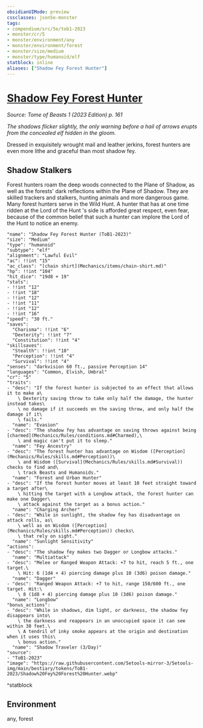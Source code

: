 ```yaml
---
obsidianUIMode: preview
cssclasses: json5e-monster
tags:
- compendium/src/5e/tob1-2023
- monster/cr/5
- monster/environment/any
- monster/environment/forest
- monster/size/medium
- monster/type/humanoid/elf
statblock: inline
aliases: ["Shadow Fey Forest Hunter"]
---
```

# [Shadow Fey Forest Hunter](Mechanics\bestiary\humanoid/shadow-fey-forest-hunter-tob1-2023.md)
*Source: Tome of Beasts 1 (2023 Edition) p. 161*  

*The shadows flicker slightly, the only warning before a hail of arrows erupts from the concealed elf hidden in the gloom.*

Dressed in exquisitely wrought mail and leather jerkins, forest hunters are even more lithe and graceful than most shadow fey.

## Shadow Stalkers

Forest hunters roam the deep woods connected to the Plane of Shadow, as well as the forests' dark reflections within the Plane of Shadow. They are skilled trackers and stalkers, hunting animals and more dangerous game. Many forest hunters serve in the Wild Hunt. A hunter that has at one time ridden at the Lord of the Hunt 's side is afforded great respect, even fear, because of the common belief that such a hunter can implore the Lord of the Hunt to notice an enemy.

```statblock
"name": "Shadow Fey Forest Hunter (ToB1-2023)"
"size": "Medium"
"type": "humanoid"
"subtype": "elf"
"alignment": "Lawful Evil"
"ac": !!int "15"
"ac_class": "[chain shirt](Mechanics/items/chain-shirt.md)"
"hp": !!int "104"
"hit_dice": "19d8 + 19"
"stats":
- !!int "12"
- !!int "18"
- !!int "12"
- !!int "11"
- !!int "12"
- !!int "16"
"speed": "30 ft."
"saves":
  "Charisma": !!int "6"
  "Dexterity": !!int "7"
  "Constitution": !!int "4"
"skillsaves":
  "Stealth": !!int "10"
  "Perception": !!int "4"
  "Survival": !!int "4"
"senses": "darkvision 60 ft., passive Perception 14"
"languages": "Common, Elvish, Umbral"
"cr": "5"
"traits":
- "desc": "If the forest hunter is subjected to an effect that allows it to make a\
    \ Dexterity saving throw to take only half the damage, the hunter instead takes\
    \ no damage if it succeeds on the saving throw, and only half the damage if it\
    \ fails."
  "name": "Evasion"
- "desc": "The shadow fey has advantage on saving throws against being [charmed](Mechanics/Rules/conditions.md#Charmed),\
    \ and magic can't put it to sleep."
  "name": "Fey Ancestry"
- "desc": "The forest hunter has advantage on Wisdom ([Perception](Mechanics/Rules/skills.md#Perception))\
    \ and Wisdom ([Survival](Mechanics/Rules/skills.md#Survival)) checks to find and\
    \ track Beasts and Humanoids."
  "name": "Forest and Urban Hunter"
- "desc": "If the forest hunter moves at least 10 feet straight toward a target after\
    \ hitting the target with a Longbow attack, the forest hunter can make one Dagger\
    \ attack against the target as a bonus action."
  "name": "Charging Archer"
- "desc": "While in sunlight, the shadow fey has disadvantage on attack rolls, as\
    \ well as on Wisdom ([Perception](Mechanics/Rules/skills.md#Perception)) checks\
    \ that rely on sight."
  "name": "Sunlight Sensitivity"
"actions":
- "desc": "The shadow fey makes two Dagger or Longbow attacks."
  "name": "Multiattack"
- "desc": "Melee or Ranged Weapon Attack: +7 to hit, reach 5 ft., one target.\
    \ Hit: 6 (1d4 + 4) piercing damage plus 10 (3d6) poison damage."
  "name": "Dagger"
- "desc": "Ranged Weapon Attack: +7 to hit, range 150/600 ft., one target. Hit:\
    \ 8 (1d8 + 4) piercing damage plus 10 (3d6) poison damage."
  "name": "Longbow"
"bonus_actions":
- "desc": "While in shadows, dim light, or darkness, the shadow fey disappears into\
    \ the darkness and reappears in an unoccupied space it can see within 30 feet.\
    \ A tendril of inky smoke appears at the origin and destination when it uses this\
    \ bonus action."
  "name": "Shadow Traveler (3/Day)"
"source":
- "ToB1-2023"
"image": "https://raw.githubusercontent.com/5etools-mirror-3/5etools-img/main/bestiary/tokens/ToB1-2023/Shadow%20Fey%20Forest%20Hunter.webp"
```
^statblock

## Environment

any, forest